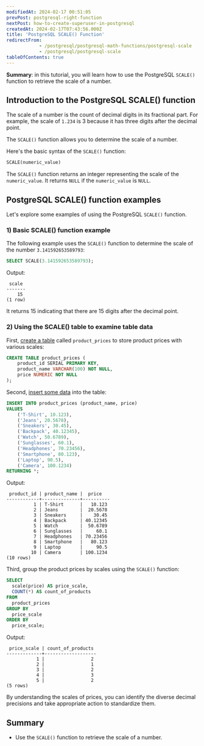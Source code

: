 ```yaml
---
modifiedAt: 2024-02-17 00:51:05
prevPost: postgresql-right-function
nextPost: how-to-create-superuser-in-postgresql
createdAt: 2024-02-17T07:43:56.000Z
title: 'PostgreSQL SCALE() Function'
redirectFrom: 
            - /postgresql/postgresql-math-functions/postgresql-scale
            - /postgresql/postgresql-scale
tableOfContents: true
---
```


**Summary**: in this tutorial, you will learn how to use the PostgreSQL `SCALE()` function to retrieve the scale of a number.

## Introduction to the PostgreSQL SCALE() function

The scale of a number is the count of decimal digits in its fractional part. For example, the scale of `1.234` is 3 because it has three digits after the decimal point.

The `SCALE()` function allows you to determine the scale of a number.

Here's the basic syntax of the `SCALE()` function:

```sql
SCALE(numeric_value)
```

The `SCALE()` function returns an integer representing the scale of the `numeric_value`. It returns `NULL` if the `numeric_value` is `NULL`.

## PostgreSQL SCALE() function examples

Let's explore some examples of using the PostgreSQL `SCALE()` function.

### 1) Basic SCALE() function example

The following example uses the `SCALE()` function to determine the scale of the number `3.141592653589793`:

```sql
SELECT SCALE(3.141592653589793);
```

Output:

```
 scale
-------
    15
(1 row)
```

It returns 15 indicating that there are 15 digits after the decimal point.

### 2) Using the SCALE() table to examine table data

First, [create a table](/postgresql/postgresql-create-table) called `product_prices` to store product prices with various scales:

```sql
CREATE TABLE product_prices (
    product_id SERIAL PRIMARY KEY,
    product_name VARCHAR(100) NOT NULL,
    price NUMERIC NOT NULL
);
```

Second, [insert some data](/postgresql/postgresql-insert-multiple-rows) into the table:

```sql
INSERT INTO product_prices (product_name, price)
VALUES
    ('T-Shirt', 10.123),
    ('Jeans', 20.5678),
    ('Sneakers', 30.45),
    ('Backpack', 40.12345),
    ('Watch', 50.6789),
    ('Sunglasses', 60.1),
    ('Headphones', 70.23456),
    ('Smartphone', 80.123),
    ('Laptop', 90.5),
    ('Camera', 100.1234)
RETURNING *;
```

Output:

```
 product_id | product_name |  price
------------+--------------+----------
          1 | T-Shirt      |   10.123
          2 | Jeans        |  20.5678
          3 | Sneakers     |    30.45
          4 | Backpack     | 40.12345
          5 | Watch        |  50.6789
          6 | Sunglasses   |     60.1
          7 | Headphones   | 70.23456
          8 | Smartphone   |   80.123
          9 | Laptop       |     90.5
         10 | Camera       | 100.1234
(10 rows)
```

Third, group the product prices by scales using the `SCALE()` function:

```sql
SELECT
  scale(price) AS price_scale,
  COUNT(*) AS count_of_products
FROM
  product_prices
GROUP BY
  price_scale
ORDER BY
  price_scale;
```

Output:

```
 price_scale | count_of_products
-------------+-------------------
           1 |                 2
           2 |                 1
           3 |                 2
           4 |                 3
           5 |                 2
(5 rows)
```

By understanding the scales of prices, you can identify the diverse decimal precisions and take appropriate action to standardize them.

## Summary

- Use the `SCALE()` function to retrieve the scale of a number.

